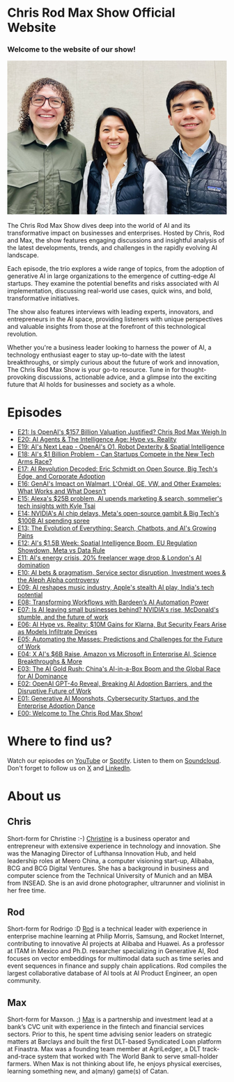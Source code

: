 Chris Rod Max Show Official Website
==============
### Welcome to the website of our show!

![Chris Rod Max](chrisrodmax.jpg "Chris Rod Max")

The Chris Rod Max Show dives deep into the world of AI and its transformative impact on businesses and enterprises. Hosted by Chris, Rod and Max, the show features engaging discussions and insightful analysis of the latest developments, trends, and challenges in the rapidly evolving AI landscape.

Each episode, the trio explores a wide range of topics, from the adoption of generative AI in large organizations to the emergence of cutting-edge AI startups. They examine the potential benefits and risks associated with AI implementation, discussing real-world use cases, quick wins, and bold, transformative initiatives.

The show also features interviews with leading experts, innovators, and entrepreneurs in the AI space, providing listeners with unique perspectives and valuable insights from those at the forefront of this technological revolution.

Whether you're a business leader looking to harness the power of AI, a technology enthusiast eager to stay up-to-date with the latest breakthroughs, or simply curious about the future of work and innovation, The Chris Rod Max Show is your go-to resource. Tune in for thought-provoking discussions, actionable advice, and a glimpse into the exciting future that AI holds for businesses and society as a whole.

# Episodes
- [E21: Is OpenAI's $157 Billion Valuation Justified? Chris Rod Max Weigh In](https://aiproduct.engineer/podcast/crm-show-e21)
- [E20: AI Agents & The Intelligence Age: Hype vs. Reality](https://aiproduct.engineer/podcast/crm-show-e20)
- [E19: AI's Next Leap - OpenAI's O1, Robot Dexterity & Spatial Intelligence](https://aiproduct.engineer/podcast/crm-show-e10)
- [E18: AI's $1 Billion Problem - Can Startups Compete in the New Tech Arms Race?](https://aiproduct.engineer/podcast/crm-show-e18)
- [E17: AI Revolution Decoded: Eric Schmidt on Open Source, Big Tech's Edge, and Corporate Adoption](https://aiproduct.engineer/podcast/crm-show-e17)
- [E16: GenAI's Impact on Walmart, L'Oréal, GE, VW, and Other Examples: What Works and What Doesn't](https://aiproduct.engineer/podcast/crm-show-e16)
- [E15: Alexa's $25B problem, AI upends marketing & search, sommelier's tech insights with Kyle Tsai](https://aiproduct.engineer/podcast/crm-show-e15)
- [E14: NVIDIA's AI chip delays, Meta's open-source gambit & Big Tech's $100B AI spending spree](https://aiproduct.engineer/podcast/crm-show-e14)
- [E13: The Evolution of Everything: Search, Chatbots, and AI's Growing Pains](https://aiproduct.engineer/podcast/crm-show-e13)
- [E12: AI's $1.5B Week: Spatial Intelligence Boom, EU Regulation Showdown, Meta vs Data Rule](https://aiproduct.engineer/podcast/crm-show-e12)
- [E11: AI's energy crisis, 20% freelancer wage drop & London's AI domination](https://aiproduct.engineer/podcast/crm-show-e11)
- [E10: AI bets & pragmatism, Service sector disruption, Investment woes & the Aleph Alpha controversy](https://aiproduct.engineer/podcast/crm-show-e10)
- [E09: AI reshapes music industry, Apple's stealth AI play, India's tech potential](https://aiproduct.engineer/podcast/crm-show-e09)
- [E08: Transforming Workflows with Bardeen’s AI Automation Power](https://aiproduct.engineer/podcast/crm-show-e08)
- [E07: Is AI leaving small businesses behind? NVIDIA's rise, McDonald's stumble, and the future of work](https://aiproduct.engineer/podcast/crm-show-e07)
- [E06: AI Hype vs. Reality: $10M Gains for Klarna, But Security Fears Arise as Models Infiltrate Devices](https://aiproduct.engineer/podcast/crm-show-e06)
- [E05: Automating the Masses: Predictions and Challenges for the Future of Work](https://aiproduct.engineer/podcast/crm-show-e05)
- [E04: X AI's $6B Raise, Amazon vs Microsoft in Enterprise AI, Science Breakthroughs & More](https://aiproduct.engineer/podcast/crm-show-e04)
- [E03: The AI Gold Rush: China's AI-in-a-Box Boom and the Global Race for AI Dominance](https://aiproduct.engineer/podcast/crm-show-e03)
- [E02: OpenAI GPT-4o Reveal, Breaking AI Adoption Barriers, and the Disruptive Future of Work](https://aiproduct.engineer/podcast/crm-show-e02)
- [E01: Generative AI Moonshots, Cybersecurity Startups, and the Enterprise Adoption Dance](https://aiproduct.engineer/podcast/crm-show-e01)
- [E00: Welcome to The Chris Rod Max Show!](https://aiproduct.engineer/podcast/crm-show-e00)

# Where to find us?

Watch our episodes on [YouTube](https://www.youtube.com/@chrisrodmax) or [Spotify](https://podcasters.spotify.com/pod/show/chrisrodmaxshow/). Listen to them on [Soundcloud](http://soundcloud.com/chrisrodmax). Don't forget to follow us on [X](https://x.com/ChrisRodMax) and [LinkedIn](https://www.linkedin.com/company/chrisrodmax/).

# About us

## Chris
Short-form for Christine :-) [Christine](https://www.linkedin.com/in/christinewang0/) is a business operator and entrepreneur with extensive experience in technology and innovation. She was the Managing Director of Lufthansa Innovation Hub, and held leadership roles at Meero China, a computer visioning start-up, Alibaba, BCG and BCG Digital Ventures. She has a background in business and computer science from the Technical University of Munich and an MBA from INSEAD. She is an avid drone photographer, ultrarunner and violinist in her free time.



## Rod
Short-form for Rodrigo :D [Rod](https://www.linkedin.com/in/aiengineer/) is a technical leader with experience in enterprise machine learning at Philip Morris, Samsung, and Rocket Internet, contributing to innovative AI projects at Alibaba and Huawei. As a professor at ITAM in Mexico and Ph.D. researcher specializing in Generative AI, Rod focuses on vector embeddings for multimodal data such as time series and event sequences in finance and supply chain applications. Rod compiles the largest collaborative database of AI tools at AI Product Engineer, an open community.


## Max
Short-form for Maxson. ;) [Max](https://www.linkedin.com/in/maxsontjy/) is a partnership and investment lead at a bank’s CVC unit with experience in the fintech and financial services sectors. Prior to this, he spent time advising senior leaders on strategic matters at Barclays and built the first DLT-based Syndicated Loan platform at Finastra. Max was a founding team member at AgriLedger, a DLT track-and-trace system that worked with The World Bank to serve small-holder farmers. When Max is not thinking about life, he enjoys physical exercises, learning something new, and a(many) game(s) of Catan.
